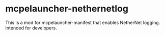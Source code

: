 # mcpelauncher-nethernetlog
This is a mod for mcpelauncher-manifest that enables NetherNet logging. Intended for developers.
